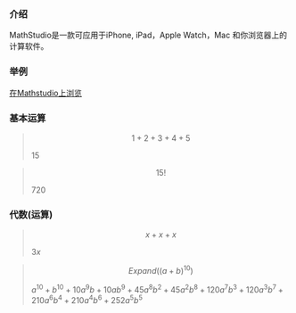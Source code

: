 ### 介绍
MathStudio是一款可应用于iPhone, iPad，Apple Watch，Mac 和你浏览器上的计算软件。

### 举例
[在Mathstudio上浏览](http://mathstud.io/?input[0]=MSsyKzMrNCs1&input[1]=NiE%3D&input[2]=eCt4K3g%3D&input[3]=RXhwYW5kKChhK2IpXjEwKQ%3D%3D&input[4]=RmFjdG9yKHheNCs1eF4yLTYp&input[5]=QXBhcnQoKHheMikvKHheMisxKV4yKQ%3D%3D&input[6]=UGxvdChzaW4oeCkp&input[7]=UGxvdChzaW4oeCksIGNvcyh4KSwgY29sb3I9W3JlZCxibHVlXSk%3D&input[8]=VmVjdG9yUGxvdCgteSwgeCk%3D&input[9]=UGxvdDNEKDJjb3MoeCkqc2luKHkpKQ%3D%3D&input[10]=M0BtaWxlcyAtPiBAa2lsb21ldGVycw%3D%3D&input[11]=QGN1cHMgLT4gQHRhYmxlc3Bvb25z&input[12]=QG1lZ2FieXRlcyAtPiBAYnl0ZXM%3D&input[13]=MTBAbGl0ZXJzIC0%2BIEBnYWxsb25z)

### 基本运算

> ```math
> 1 + 2 + 3 + 4 + 5
> ```
>
> $15$

> ```math
> 15!
> ```
>
> $720$

### 代数(运算)

> ```math
> x + x + x
> ```
>
> $3x$

> ```math
> Expand((a + b)^10)
> ```
>
> $a^{10}+b^{10}+10 a^{9} b+10 a b^{9}+45 a^{8} b^{2}+45 a^{2} b^{8}+120 a^{7} b^{3}+120 a^{3} b^{7}+210 a^{6} b^{4}+210 a^{4} b^{6}+252 a^{5} b^{5}$